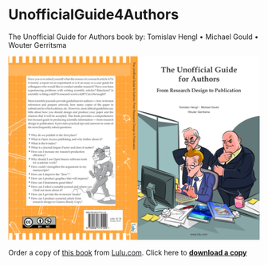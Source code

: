# UnofficialGuide4Authors

The Unofficial Guide for Authors book by: Tomislav Hengl • Michael Gould • Wouter Gerritsma

![The Unofficial Guide for Authors book cover](tex/Cover_UG4A_s.png)

Order a copy of [this book](tex/UG4A_book_lulu.pdf) from [Lulu.com](http://www.lulu.com/spotlight/t_hengl). Click here to [**download a copy**](tex/UG4A_book_lulu.pdf)
